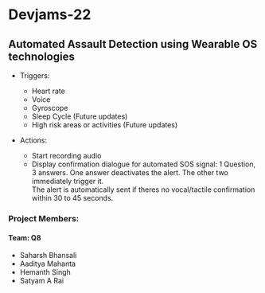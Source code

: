 # Devjams-22
## Automated Assault Detection using Wearable OS technologies

 - Triggers:
   - Heart rate
   - Voice
   - Gyroscope
   - Sleep Cycle (Future updates)
   - High risk areas or activities (Future updates)
  
 - Actions:
   - Start recording audio
   - Display confirmation dialogue for automated SOS signal:
     1 Question, 3 answers. One answer deactivates the alert. The other two immediately trigger it.     
     The alert is automatically sent if theres no vocal/tactile confirmation within 30 to 45 seconds.


### Project Members:
#### Team: Q8
 - Saharsh Bhansali
 - Aaditya Mahanta
 - Hemanth Singh
 - Satyam A Rai
 

